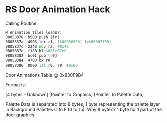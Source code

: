 # RS Door Animation Hack

Calling Routine:

```asm
@ Animation tiles loader:
08058378  b500 push {lr}
0805837a  4903 ldr r1, [$08058388] (=$06007f00)
0805837c  2240 mov r2, #0x40
0805837e  f188 bl $081e07e8
08058382  bc01 pop {r0}
08058384  4700 bx r0
08058386  0000 lsl r0, r0, #0x00
```

Door Animations Table @ 0x830F9B4

Format is:

[4 bytes - Unknown] [Pointer to Graphics] [Pointer to Palette Data]

Palette Data is separated into 8 bytes, 1 byte representing the palette layer in Background Palettes 0 to F (0 to 15). Why 8 bytes? 1 byte for 1 part of the door graphics.
